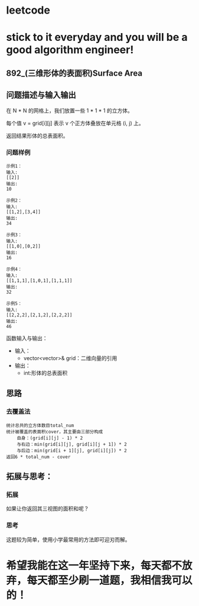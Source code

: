 # leetcode
# stick to it everyday and you will be a good algorithm engineer!
## 892_(三维形体的表面积)Surface Area
## 问题描述与输入输出
在 N * N 的网格上，我们放置一些 1 * 1 * 1  的立方体。

每个值 v = grid[i][j] 表示 v 个正方体叠放在单元格 (i, j) 上。

返回结果形体的总表面积。

### 问题样例

	示例1：
	输入:
	[[2]]
	输出:
	10
	
	示例2：
	输入:
	[[1,2],[3,4]]
	输出:
	34
	
	示例3：
	输入:
	[[1,0],[0,2]]
	输出:
	16
	
	示例4：
	输入:
	[[1,1,1],[1,0,1],[1,1,1]]
	输出:
	32
	
	示例5：
	输入:
	[[2,2,2],[2,1,2],[2,2,2]]
	输出:
	46

	

函数输入与输出：
* 输入：
	* vector<vector<int>>& grid：二维向量的引用
* 输出：
	* int:形体的总表面积

## 思路			
### 去覆盖法
	
	统计总共的立方体数目total_num
	统计被覆盖的表面积cover，其主要由三部分构成
		自身：(grid[i][j] - 1) * 2
		与右边：min(grid[i][j], grid[i][j + 1]) * 2
		与后边：min(grid[i + 1][j], grid[i][j]) * 2
	返回6 * total_num - cover
	
## 拓展与思考：
### 拓展
如果让你返回其三视图的面积和呢？
### 思考
这题较为简单，使用小学最常用的方法即可迎刃而解。
	  
# 希望我能在这一年坚持下来，每天都不放弃，每天都至少刷一道题，我相信我可以的！
